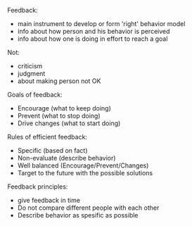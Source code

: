 Feedback:
- main instrument to develop or form 'right' behavior model
- info about how person and his behavior is perceived
- info about how one is doing in effort to reach a goal

Not:
- criticism
- judgment
- about making person not OK

Goals of feedback:
- Encourage (what to keep doing)
- Prevent (what to stop doing)
- Drive changes (what to start doing)

Rules of efficient feedback:
- Specific (based on fact)
- Non-evaluate (describe behavior)
- Well balanced (Encourage/Prevent/Changes)
- Target to the future with the possible solutions

Feedback principles: 
- give feedback in time
- Do not compare different people with each other
- Describe behavior as spesific as possible